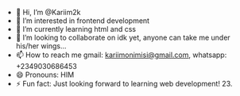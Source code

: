 - 👋 Hi, I’m @Kariim2k
- 👀 I’m interested in frontend development 
- 🌱 I’m currently learning html and css
- 💞️ I’m looking to collaborate on idk yet, anyone can take me under his/her wings...
- 📫 How to reach me gmail: kariimonimisi@gmail.com, whatsapp: +2349030686453
- 😄 Pronouns: HIM
- ⚡ Fun fact: Just looking forward to learning web development! 23.

<!---
Kariim2k/Kariim2k is a ✨ special ✨ repository because its `README.md` (this file) appears on your GitHub profile.
You can click the Preview link to take a look at your changes.
--->
